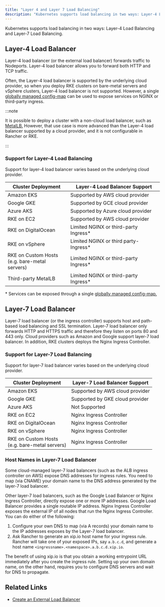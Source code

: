 ```yaml
---
title: "Layer 4 and Layer 7 Load Balancing"
description: "Kubernetes supports load balancing in two ways: Layer-4 Load Balancing and Layer-7 Load Balancing. Learn about the support for each way in different deployments"
---
```


<head>
  <link rel="canonical" href="https://ranchermanager.docs.rancher.com/how-to-guides/new-user-guides/kubernetes-resources-setup/load-balancer-and-ingress-controller/layer-4-and-layer-7-load-balancing"/>
</head>
Kubernetes supports load balancing in two ways: Layer-4 Load Balancing and Layer-7 Load Balancing.

## Layer-4 Load Balancer

Layer-4 load balancer (or the external load balancer) forwards traffic to Nodeports. Layer-4 load balancer allows you to forward both HTTP and TCP traffic.

Often, the Layer-4 load balancer is supported by the underlying cloud provider, so when you deploy RKE clusters on bare-metal servers and vSphere clusters, Layer-4 load balancer is not supported. However, a single [globally managed config-map](https://kubernetes.github.io/ingress-nginx/user-guide/exposing-tcp-udp-services/) can be used to expose services on NGINX or third-party ingress.

:::note

It is possible to deploy a cluster with a non-cloud load balancer, such as [MetalLB.](https://metallb.universe.tf/) However, that use case is more advanced than the Layer-4 load balancer supported by a cloud provider, and it is not configurable in Rancher or RKE.

:::

### Support for Layer-4 Load Balancing

Support for layer-4 load balancer varies based on the underlying cloud provider.

Cluster Deployment                            | Layer-4 Load Balancer Support
----------------------------------------------|--------------------------------
Amazon EKS                | Supported by AWS cloud provider
Google GKE                   | Supported by GCE cloud provider
Azure AKS                       | Supported by Azure cloud provider
RKE on EC2                 | Supported by AWS cloud provider
RKE on DigitalOcean         | Limited NGINX or third-party Ingress*
RKE on vSphere           | Limited NGINX or third party-Ingress*
RKE on Custom Hosts<br/>(e.g. bare-metal servers) | Limited NGINX or third-party Ingress*
Third-party MetalLB | Limited NGINX or third-party Ingress*

\* Services can be exposed through a single [globally managed config-map.](https://kubernetes.github.io/ingress-nginx/user-guide/exposing-tcp-udp-services/)

## Layer-7 Load Balancer

Layer-7 load balancer (or the ingress controller) supports host and path-based load balancing and SSL termination. Layer-7 load balancer only forwards HTTP and HTTPS traffic and therefore they listen on ports 80 and 443 only. Cloud providers such as Amazon and Google support layer-7 load balancer. In addition, RKE clusters deploys the Nginx Ingress Controller.

### Support for Layer-7 Load Balancing

Support for layer-7 load balancer varies based on the underlying cloud provider.

Cluster Deployment                            | Layer-7 Load Balancer Support
----------------------------------------------|--------------------------------
Amazon EKS                                    | Supported by AWS cloud provider
Google GKE                                    | Supported by GKE cloud provider
Azure AKS                                     | Not Supported
RKE on EC2                                    | Nginx Ingress Controller
RKE on DigitalOcean                           | Nginx Ingress Controller
RKE on vSphere                                | Nginx Ingress Controller
RKE on Custom Hosts<br/>(e.g. bare-metal servers) | Nginx Ingress Controller

### Host Names in Layer-7 Load Balancer

Some cloud-managed layer-7 load balancers (such as the ALB ingress controller on AWS) expose DNS addresses for ingress rules. You need to map (via CNAME) your domain name to the DNS address generated by the layer-7 load balancer.

Other layer-7 load balancers, such as the Google Load Balancer or Nginx Ingress Controller, directly expose one or more IP addresses. Google Load Balancer provides a single routable IP address. Nginx Ingress Controller exposes the external IP of all nodes that run the Nginx Ingress Controller. You can do either of the following:

1.	Configure your own DNS to map (via A records) your domain name to the IP addresses exposes by the Layer-7 load balancer.
2.	Ask Rancher to generate an xip.io host name for your ingress rule. Rancher will take one of your exposed IPs, say `a.b.c.d`, and generate a host name `<ingressname>.<namespace>.a.b.c.d.xip.io`.

The benefit of using xip.io is that you obtain a working entrypoint URL immediately after you create the ingress rule. Setting up your own domain name, on the other hand, requires you to configure DNS servers and wait for DNS to propagate.

## Related Links

- [Create an External Load Balancer](https://kubernetes.io/docs/tasks/access-application-cluster/create-external-load-balancer/)

